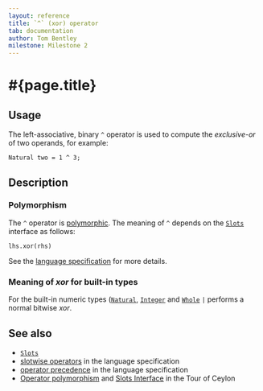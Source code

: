 ```yaml
---
layout: reference
title: `^` (xor) operator
tab: documentation
author: Tom Bentley
milestone: Milestone 2
---
```


# #{page.title}

## Usage 

The left-associative, binary `^` operator is used to compute the 
*exclusive-or* of two operands, for example:

    Natural two = 1 ^ 3;

## Description

### Polymorphism

The `^` operator is [polymorphic](/documentation/reference/operator/operator-polymorphism). 
The meaning of `^` depends on the 
[`Slots`](../../ceylon.language/Slots) interface as follows:

    lhs.xor(rhs)

See the [language specification](#{site.urls.spec}#slotwiseoperators) for 
more details.

### Meaning of *xor* for built-in types

For the built-in numeric types ([`Natural`](../../ceylon.language/Natural), 
[`Integer`](../../ceylon.language/Integer) and
[`Whole`](../../ceylon.language/Whole) 
`|` performs a normal bitwise *xor*. 

## See also

* [`Slots`](../../ceylon.language/Slots)
* [slotwise operators](#{site.urls.spec}#slotwiseoperators) in the 
  language specification
* [operator precedence](#{site.urls.spec}#operatorprecedence) in the 
  language specification
* [Operator polymorphism](/documentation/tour/language-module/#operator_polymorphism) 
  and 
  [Slots Interface](/documentation/tour/language-module/#the_slots_interface) 
  in the Tour of Ceylon

